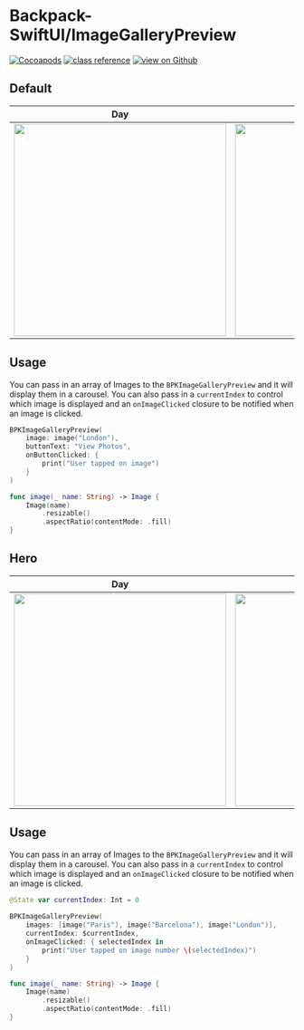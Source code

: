 # Backpack-SwiftUI/ImageGalleryPreview

[![Cocoapods](https://img.shields.io/cocoapods/v/Backpack-SwiftUI.svg?style=flat)](hhttps://cocoapods.org/pods/Backpack-SwiftUI)
[![class reference](https://img.shields.io/badge/Class%20reference-iOS-blue)](https://backpack.github.io/ios/versions/latest/swiftui/Structs/BPKImageGalleryPreview.html)
[![view on Github](https://img.shields.io/badge/Source%20code-GitHub-lightgrey)](https://github.com/backpack/ios/tree/main/Backpack-SwiftUI/ImageGalleryPreview)

## Default

| Day | Night |
| --- | --- |
| <img src="https://github.com/user-attachments/assets/f99fb72b-710a-4281-9a52-6e45483246b1" alt="" width="375" /> |<img src="https://github.com/user-attachments/assets/7b9aa0cf-937c-414d-9a88-3a8b5b0a6159" alt="" width="375" /> |


## Usage

You can pass in an array of Images to the `BPKImageGalleryPreview` and it will display them in a carousel. You can also pass in a `currentIndex` to control which image is displayed and an `onImageClicked` closure to be notified when an image is clicked.

```swift
BPKImageGalleryPreview(
    image: image("London"),
    buttonText: "View Photos",
    onButtonClicked: {
        print("User tapped on image")
    }
)

func image(_ name: String) -> Image {
    Image(name)
        .resizable()
        .aspectRatio(contentMode: .fill)
}
```

## Hero

| Day | Night |
| --- | --- |
| <img src="https://raw.githubusercontent.com/backpack/ios/main/screenshots/iPhone-swiftui_image-gallery-preview___default_lm.png" alt="" width="375" /> |<img src="https://raw.githubusercontent.com/backpack/ios/main/screenshots/iPhone-swiftui_image-gallery-preview___default_dm.png" alt="" width="375" /> |
 
## Usage

You can pass in an array of Images to the `BPKImageGalleryPreview` and it will display them in a carousel. You can also pass in a `currentIndex` to control which image is displayed and an `onImageClicked` closure to be notified when an image is clicked.

```swift
@State var currentIndex: Int = 0
    
BPKImageGalleryPreview(
    images: [image("Paris"), image("Barcelona"), image("London")],
    currentIndex: $currentIndex,
    onImageClicked: { selectedIndex in
        print("User tapped on image number \(selectedIndex)")
    }
)

func image(_ name: String) -> Image {
    Image(name)
        .resizable()
        .aspectRatio(contentMode: .fill)
}
```
